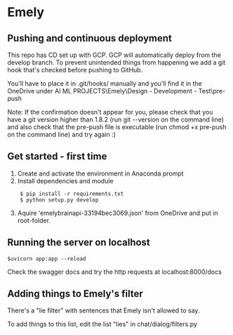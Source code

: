 Emely
==============================

## Pushing and continuous deployment

This repo has CD set up with GCP. GCP will automatically deploy from the develop branch.
To prevent unintended things from happening we add a git hook that's checked before pushing to GitHub.

You'll have to place it in .git/hooks/ manually and you'll find it in the OneDrive under AI ML PROJECTS\Emely\Design - Development - Test\pre-push

Note: If the confirmation doesn't appear for you, please check that you have a git version higher than 1.8.2 (run git --version on the command line) and also check that the pre-push file is executable (run chmod +x pre-push on the command line) and try again :)


## Get started - first time
1. Create and activate the environment in Anaconda prompt
2. Install dependencies and module
```
    $ pip install -r requirements.txt
    $ python setup.py develop
```
3. Aquire 'emelybrainapi-33194bec3069.json' from OneDrive and put in root-folder.

## Running the server on localhost
```$uvicorn app:app --reload```

Check the swagger docs and try the http requests at localhost:8000/docs


## Adding things to Emely's filter

There's a "lie filter" with sentences that Emely isn't allowed to say. 

To add things to this list, edit the list "lies" in chat/dialog/filters.py

